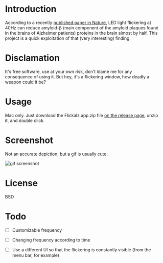 # Introduction

According to a recently [published paper in Nature](http://www.nature.com/nature/journal/v540/n7632/full/nature20587.html), LED light flickering at 40Hz can reduce amyloid-β (main component of the amyloid plaques found in the brains of Alzheimer patients) proteins in the brain almost by half. This project is a quick exploitation of that (very interesting) finding.

# Disclamation

It's free software, use at your own risk, don't blame me for any consequence of using it. But hey, it's a flickering window, how deadly a weapon could it be?

# Usage

Mac only.
Just download the Flickalz.app.zip file [on the release page](https://github.com/kindlychung/Flickalz/releases), unzip it, and double click.

# Screenshot

Not an accurate depiction, but a gif is usually cute:

![gif screenshot](http://i.imgur.com/c3NqVtF.gif)


# License

BSD

# Todo
- [ ] Customizable frequency
- [ ] Changing frequency according to time 
- [ ] Use a different UI so that the flickering is constantly visible (from the menu bar, for example)

